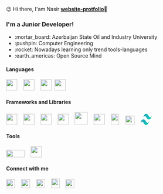 :wink: Hi there, I'am Nasir    <strong>[website-protfolio](https://www.google.com)</strong>:wave:
<div>
  <h3>I'm a Junior Developer!</h3> 
</div>
<ul>
  <li listStyle='none'> :mortar_board: Azerbaijan State Oil and Industry University </li>
  <li> :pushpin: Computer Engineering </li>
  <li> :rocket: Nowadays learning only trend tools-languages</li>
  <li> :earth_americas: Open Source Mind </li>
</ul>

<h4>Languages<h4/>
  <div><pre><img src='https://image.flaticon.com/icons/svg/541/541509.svg' width='30px' height='30px'/>  <img src='https://image.flaticon.com/icons/svg/1822/1822899.svg' width='30px' height='30px'/>  <img src='https://user-images.githubusercontent.com/42747200/46140125-da084900-c26d-11e8-8ea7-c45ae6306309.png' width='30px' height='30px'/> <img src='https://cdn.worldvectorlogo.com/logos/typescript.svg' height='30px' width='30px'/></pre></div>
<h4>Frameworks and Libraries</h4>
  <div><pre><img src='https://cdn.worldvectorlogo.com/logos/react.svg' width='30px' height='30px'/>  <img src='https://img2.pngio.com/nodejs-javascript-web-application-expressjs-computer-software-node-png-820_820.jpg' width='30px' height='30px'/>  <img src='https://icon-library.com/images/django-icon/django-icon-0.jpg' width='30px' height='30px'/>  <img src='https://material-ui.com/static/logo.png' width='30px' height='30px'/>  <img src='https://raw.githubusercontent.com/webpack/media/master/logo/icon-square-big.png' width='35px' height='35px'/>  <img src='https://parceljs.org/assets/parcel-front.webp' width='30px' height='30px'/>  <img src='https://seeklogo.com/images/G/gulp-logo-415632861B-seeklogo.com.png' width='22px' height='30px'/>  <img src='https://cdn.worldvectorlogo.com/logos/bootstrap-4.svg' width='25px' height='25px'/>  <img src='https://raw.githubusercontent.com/aniftyco/awesome-tailwindcss/master/tailwind-css-logo.svg?sanitize=true' width='30px' height='30px'   </pre></div>  
<h4>Tools</h4>
  <div><pre><img src='https://upload.wikimedia.org/wikipedia/commons/thumb/d/db/Npm-logo.svg/1280px-Npm-logo.svg.png' width='50px' height='20px'/>  <img src='https://www.uokpl.rs/fpng/f/93-937553_yarn-package-manager.png' width='30xp' height='30px'/>   </pre></div>
  
<h4> Connect with me </h4>
<div>
<pre><img src='https://image.flaticon.com/icons/svg/733/733614.svg' width='24px' height='24px' margin-right='20px'/>  <img src='https://image.flaticon.com/icons/svg/733/733603.svg' width='24px' height='24px' />  <img src='https://image.flaticon.com/icons/svg/1051/1051333.svg' height='24px' width='24px'/>  <img src='https://image.flaticon.com/icons/svg/2991/2991143.svg' width='23px' height='26px'/>  <img src='https://image.flaticon.com/icons/svg/1051/1051317.svg' height='24px' width='24px'/>
</pre> 
</div>
